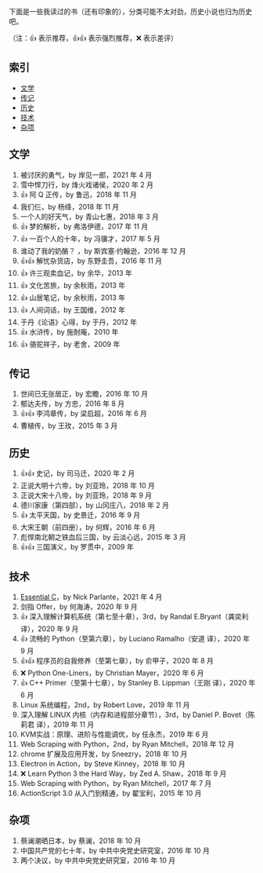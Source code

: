 下面是一些我读过的书（还有印象的），分类可能不太对劲，历史小说也归为历史吧。

（注：:+1: 表示推荐，:+1::+1: 表示强烈推荐，:x: 表示差评）

## 索引

- [文学](#文学)
- [传记](#传记)
- [历史](#历史)
- [技术](#技术)
- [杂项](#杂项)

## 文学

1. 被讨厌的勇气，by 岸见一郎，2021 年 4 月
1. 雪中悍刀行，by 烽火戏诸侯，2020 年 2 月
1. :+1: 阿 Q 正传，by 鲁迅，2018 年 11 月
1. 我们仨，by 杨绛，2018 年 11 月
1. 一个人的好天气，by 青山七惠，2018 年 3 月
1. :+1: 梦的解析，by 弗洛伊德，2017 年 11 月
1. :+1: 一百个人的十年，by 冯骥才，2017 年 5 月
1. 谁动了我的奶酪？ ，by 斯宾塞·约翰逊，2016 年 12 月
1. :+1::+1: 解忧杂货店，by 东野圭吾，2016 年 11 月
1. :+1: 许三观卖血记，by 余华，2013 年
1. :+1: 文化苦旅，by 余秋雨，2013 年
1. :+1: 山居笔记，by 余秋雨，2013 年
1. :+1: 人间词话，by 王国维，2012 年
1. 于丹《论语》心得，by 于丹，2012 年
1. :+1: 水浒传，by 施耐庵，2010 年
1. :+1: 骆驼祥子，by 老舍，2009 年

## 传记

1. 世间已无张居正，by 宏瞻，2016 年 10 月
1. 郁达夫传，by 方忠，2016 年 8 月
1. :+1::+1: 李鸿章传，by 梁启超，2016 年 6 月
1. 曹植传，by 王玫，2015 年 3 月

## 历史

1. :+1::+1: 史记，by 司马迁，2020 年 2 月
1. 正说大明十六帝，by 刘亚玲，2018 年 10 月
1. 正说大宋十八帝，by 刘亚玲，2018 年 9 月
1. 德川家康（第四部），by 山冈庄八，2018 年 2 月
1. :+1: 太平天国，by 史景迁，2016 年 9 月
1. 大宋王朝（前四册），by 何辉，2016 年 6 月
1. 彪悍南北朝之铁血后三国，by 云淡心远，2015 年 3 月
1. :+1::+1: 三国演义，by 罗贯中，2009 年

## 技术

1. [Essential C](http://cslibrary.stanford.edu/101)，by Nick Parlante，2021 年 4 月
1. 剑指 Offer，by 何海涛，2020 年  9 月
1. :+1: 深入理解计算机系统（第七至十章），3rd，by Randal E.Bryant（龚奕利 译），2020 年  9 月
1. :+1: 流畅的 Python（至第六章），by Luciano Ramalho（安道 译），2020 年  9 月
1. :+1::+1: 程序员的自我修养（至第七章），by 俞甲子，2020 年 8 月
1. :x: Python One-Liners，by Christian Mayer，2020 年 6 月
1. :+1: C++ Primer（至第十七章），by Stanley B. Lippman（王刚 译），2020 年 6 月
1. Linux 系统编程，2nd，by Robert Love，2019 年 11 月
1. 深入理解 LINUX 内核（内存和进程部分章节），3rd，by Daniel P. Bovet（陈莉君 译），2019 年 11 月
1. KVM实战：原理、进阶与性能调优，by 任永杰，2019 年 6 月
1. Web Scraping with Python，2nd，by Ryan Mitchell，2018 年 12 月
1. chrome 扩展及应用开发，by Sneezry，2018 年 10 月
1. Electron in Action，by Steve Kinney，2018 年 10 月
1. :x: Learn Python 3 the Hard Way，by Zed A. Shaw，2018 年 9 月
1. Web Scraping with Python，by Ryan Mitchell，2017 年 7 月
1. ActionScript 3.0 从入门到精通，by 翟宝利，2015 年 10 月

## 杂项

1. 蔡澜潮晒日本，by 蔡澜，2018 年 10 月
1. 中国共产党的七十年，by 中共中央党史研究室，2016 年 10 月
1. 两个决议，by 中共中央党史研究室，2016 年 10 月
